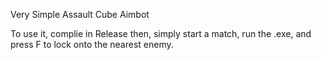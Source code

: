 Very Simple Assault Cube Aimbot

To use it, complie in Release then, simply start a match, run the .exe, and press F to lock onto the nearest enemy.
